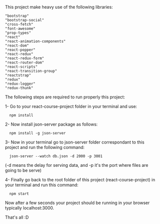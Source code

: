 This project make heavy use of the following libraries:

    "bootstrap"
    "bootstrap-social"
    "cross-fetch"
    "font-awesome"
    "prop-types"
    "react"
    "react-animation-components"
    "react-dom"
    "react-popper"
    "react-redux"
    "react-redux-form"
    "react-router-dom"
    "react-scripts"
    "react-transition-group"
    "reactstrap"
    "redux"
    "redux-logger"
    "redux-thunk"

The following steps are required to run properly this project:

1- Go to your react-course-project folder in your terminal and use:
   
      npm install
   
2- Now install json-server package as follows:

      npm install -g json-server

3- Now in your terminal go to json-server folder correspondant to this project and run the following command:
  
      json-server --watch db.json -d 2000 -p 3001
  
  (-d means the delay for serving data, and -p it's the port where files are going to be serve)
  
 4- Finally go back to the root folder of this project (react-course-project) in your terminal and run this command: 
 
      npm start
    
   Now after a few seconds your project should be running in your browser typically localhost:3000.
   
   That's all :D
